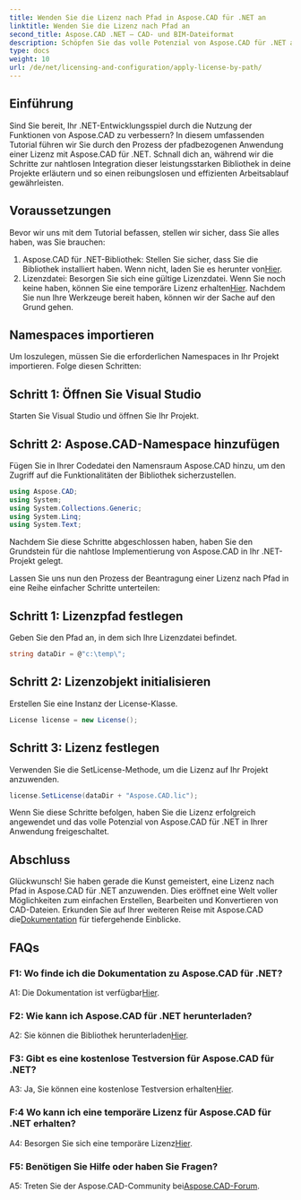```yaml
---
title: Wenden Sie die Lizenz nach Pfad in Aspose.CAD für .NET an
linktitle: Wenden Sie die Lizenz nach Pfad an
second_title: Aspose.CAD .NET – CAD- und BIM-Dateiformat
description: Schöpfen Sie das volle Potenzial von Aspose.CAD für .NET aus! Befolgen Sie unsere Schritt-für-Schritt-Anleitung, um eine Lizenz nahtlos anzuwenden. Verbessern Sie jetzt Ihr CAD-Dateimanipulationsspiel!
type: docs
weight: 10
url: /de/net/licensing-and-configuration/apply-license-by-path/
---
```

## Einführung

Sind Sie bereit, Ihr .NET-Entwicklungsspiel durch die Nutzung der Funktionen von Aspose.CAD zu verbessern? In diesem umfassenden Tutorial führen wir Sie durch den Prozess der pfadbezogenen Anwendung einer Lizenz mit Aspose.CAD für .NET. Schnall dich an, während wir die Schritte zur nahtlosen Integration dieser leistungsstarken Bibliothek in deine Projekte erläutern und so einen reibungslosen und effizienten Arbeitsablauf gewährleisten.

## Voraussetzungen

Bevor wir uns mit dem Tutorial befassen, stellen wir sicher, dass Sie alles haben, was Sie brauchen:
1.  Aspose.CAD für .NET-Bibliothek: Stellen Sie sicher, dass Sie die Bibliothek installiert haben. Wenn nicht, laden Sie es herunter von[Hier](https://releases.aspose.com/cad/net/).
2.  Lizenzdatei: Besorgen Sie sich eine gültige Lizenzdatei. Wenn Sie noch keine haben, können Sie eine temporäre Lizenz erhalten[Hier](https://purchase.aspose.com/temporary-license/).
Nachdem Sie nun Ihre Werkzeuge bereit haben, können wir der Sache auf den Grund gehen.

## Namespaces importieren

Um loszulegen, müssen Sie die erforderlichen Namespaces in Ihr Projekt importieren. Folge diesen Schritten:

## Schritt 1: Öffnen Sie Visual Studio

Starten Sie Visual Studio und öffnen Sie Ihr Projekt.

## Schritt 2: Aspose.CAD-Namespace hinzufügen

Fügen Sie in Ihrer Codedatei den Namensraum Aspose.CAD hinzu, um den Zugriff auf die Funktionalitäten der Bibliothek sicherzustellen.
```csharp
using Aspose.CAD;
using System;
using System.Collections.Generic;
using System.Linq;
using System.Text;
```
Nachdem Sie diese Schritte abgeschlossen haben, haben Sie den Grundstein für die nahtlose Implementierung von Aspose.CAD in Ihr .NET-Projekt gelegt.

Lassen Sie uns nun den Prozess der Beantragung einer Lizenz nach Pfad in eine Reihe einfacher Schritte unterteilen:

## Schritt 1: Lizenzpfad festlegen

Geben Sie den Pfad an, in dem sich Ihre Lizenzdatei befindet.
```csharp
string dataDir = @"c:\temp\";
```

## Schritt 2: Lizenzobjekt initialisieren

Erstellen Sie eine Instanz der License-Klasse.
```csharp
License license = new License();
```

## Schritt 3: Lizenz festlegen

Verwenden Sie die SetLicense-Methode, um die Lizenz auf Ihr Projekt anzuwenden.
```csharp
license.SetLicense(dataDir + "Aspose.CAD.lic");
```

Wenn Sie diese Schritte befolgen, haben Sie die Lizenz erfolgreich angewendet und das volle Potenzial von Aspose.CAD für .NET in Ihrer Anwendung freigeschaltet.

## Abschluss

Glückwunsch! Sie haben gerade die Kunst gemeistert, eine Lizenz nach Pfad in Aspose.CAD für .NET anzuwenden. Dies eröffnet eine Welt voller Möglichkeiten zum einfachen Erstellen, Bearbeiten und Konvertieren von CAD-Dateien. Erkunden Sie auf Ihrer weiteren Reise mit Aspose.CAD die[Dokumentation](https://reference.aspose.com/cad/net/) für tiefergehende Einblicke.

## FAQs

### F1: Wo finde ich die Dokumentation zu Aspose.CAD für .NET?

 A1: Die Dokumentation ist verfügbar[Hier](https://reference.aspose.com/cad/net/).

### F2: Wie kann ich Aspose.CAD für .NET herunterladen?

 A2: Sie können die Bibliothek herunterladen[Hier](https://releases.aspose.com/cad/net/).

### F3: Gibt es eine kostenlose Testversion für Aspose.CAD für .NET?

A3: Ja, Sie können eine kostenlose Testversion erhalten[Hier](https://releases.aspose.com/).

### F:4 Wo kann ich eine temporäre Lizenz für Aspose.CAD für .NET erhalten?

 A4: Besorgen Sie sich eine temporäre Lizenz[Hier](https://purchase.aspose.com/temporary-license/).

### F5: Benötigen Sie Hilfe oder haben Sie Fragen?

 A5: Treten Sie der Aspose.CAD-Community bei[Aspose.CAD-Forum](https://forum.aspose.com/c/cad/19).